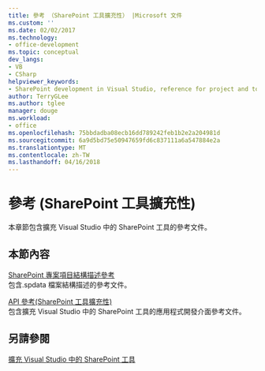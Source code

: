 ```yaml
---
title: 參考 （SharePoint 工具擴充性） |Microsoft 文件
ms.custom: ''
ms.date: 02/02/2017
ms.technology:
- office-development
ms.topic: conceptual
dev_langs:
- VB
- CSharp
helpviewer_keywords:
- SharePoint development in Visual Studio, reference for project and tools extensibility
author: TerryGLee
ms.author: tglee
manager: douge
ms.workload:
- office
ms.openlocfilehash: 75bbdadba08ecb16dd789242feb1b2e2a204981d
ms.sourcegitcommit: 6a9d5bd75e50947659fd6c837111a6a547884e2a
ms.translationtype: MT
ms.contentlocale: zh-TW
ms.lasthandoff: 04/16/2018
---
```

# <a name="reference-sharepoint-tools-extensibility"></a>參考 (SharePoint 工具擴充性)
  本章節包含擴充 Visual Studio 中的 SharePoint 工具的參考文件。  
  
## <a name="in-this-section"></a>本節內容  
 [SharePoint 專案項目結構描述參考](../sharepoint/sharepoint-project-item-schema-reference.md)  
 包含.spdata 檔案結構描述的參考文件。  
  
 [API 參考&#40;SharePoint 工具擴充性&#41;](../sharepoint/api-reference-sharepoint-tools-extensibility.md)  
 包含擴充 Visual Studio 中的 SharePoint 工具的應用程式開發介面參考文件。  
  
## <a name="see-also"></a>另請參閱  
 [擴充 Visual Studio 中的 SharePoint 工具](../sharepoint/extending-the-sharepoint-tools-in-visual-studio.md)  
  
  
